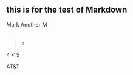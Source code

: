 ## this is for the test of Markdown

<table>
	<tr>
	Mark
	</tr>
	<tr>
	Another M
	</tr>
</table>

 > a

4 < 5

AT&T


